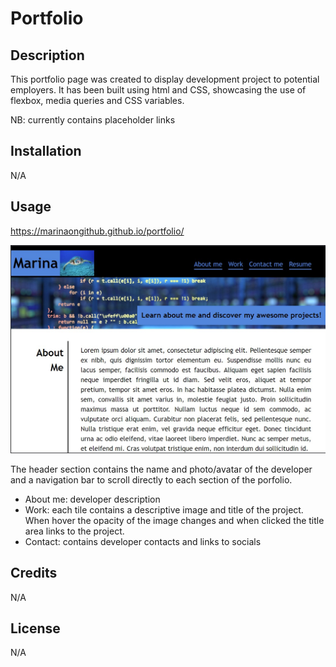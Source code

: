# Portfolio

## Description

This portfolio page was created to display development project to potential employers. It has been built using html and CSS, showcasing the use of flexbox, media queries and CSS variables.

NB: currently contains placeholder links

## Installation

N/A

## Usage

https://marinaongithub.github.io/portfolio/


![alt text](images/portfolio-screenshot.png)


The header section contains the name and photo/avatar of the developer and a navigation bar to scroll directly to each section of the porfolio.
- About me: developer description
- Work: each tile contains a descriptive image and title of the project. When hover the opacity of the image changes and when clicked the title area links to the project. 
- Contact: contains developer contacts and links to socials

## Credits

N/A

## License

N/A
